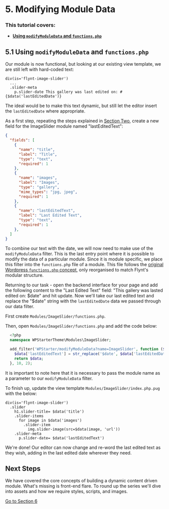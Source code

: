 # 5. Modifying Module Data

<div class="alert">
  <h3>This tutorial covers:</h3>
  <ul>
    <li><strong><a href="#51-using-modifymoduledata-and-functionsphp">Using <code>modifyModuleData</code> and <code>functions.php</code></strong></a></li>
  </ul>
</div>

## 5.1 Using `modifyModuleData` and `functions.php`

Our module is now functional, but looking at our existing view template, we are still left with hard-coded text:

```jade
div(is='flynt-image-slider')
  ...
  .slider-meta
    p.slider-date This gallery was last edited on: #{$data('lastEditedDate')}
```

The ideal would be to make this text dynamic, but still let the editor insert the `lastEditedDate` where appropriate.

As a first step, repeating the steps explained in [Section Two](dynamic-module.md), create a new field for the ImageSlider module named "lastEditedText":

```json
{
  "fields": [
    {
      "name": "title",
      "label": "Title",
      "type": "text",
      "required": 1
    },
    {
      "name": "images",
      "label": "Images",
      "type": "gallery",
      "mime_types": "jpg, jpeg",
      "required": 1
    },
    {
      "name": "lastEditedText",
      "label": "Last Edited Text",
      "type": "text",
      "required": 1
    },
  ]
}
```

To combine our text with the date, we will now need to make use of the `modifyModuleData` filter. This is the last entry point where it is possible to modify the data of a particular module. Since it is module specific, we place this filter into the `functions.php` file of a module. This file follows the [original Wordpress `functions.php` concept](https://codex.wordpress.org/Functions_File_Explained), only reorganised to match Flynt's modular structure.

Returning to our task - open the backend interface for your page and add the following content to the "Last Edited Text" field: "This gallery was lasted edited on: $date" and hit update. Now we'll take our last edited text and replace the "$date" string with the `lastEditedDate` data we passed through our data filter.

First create `Modules/ImageSlider/functions.php`.

Then, open `Modules/ImageSlider/functions.php` and add the code below:

```php
  <?php
  namespace WPStarterTheme\Modules\ImageSlider;

  add_filter('WPStarter/modifyModuleData?name=ImageSlider', function ($data) {
    $data['lastEditedText'] = str_replace('$date', $data['lastEditedDate'], $data['lastEditedText'])
    return $data;
  }, 10, 2);
```

It is important to note here that it is necessary to pass the module name as a parameter to our `modifyModuleData` filter.

To finish up, update the view template `Modules/ImageSlider/index.php.pug` with the below:

```jade
div(is='flynt-image-slider')
  .slider
    h1.slider-title= $data('title')
    .slider-items
      for image in $data('images')
        .slider-item
          img.slider-image(src=$data(image, 'url'))
    .slider-meta
      p.slider-date= $data('lastEditedText')
```

We're done! Our editor can now change and re-word the last edited text as they wish, adding in the last edited date wherever they need.

<div class="alert alert-steps">
  <h2>Next Steps</h2>

  <p>We have covered the core concepts of building a dynamic content driven module. What's missing is front-end flare. To round up the series we'll dive into assets and how we require styles, scripts, and images.</p>

  <p><a href="module-assets.md" class="btn btn-primary">Go to Section 6</a></p>
</div>
